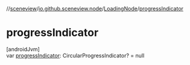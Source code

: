 //[sceneview](../../../index.md)/[io.github.sceneview.node](../index.md)/[LoadingNode](index.md)/[progressIndicator](progress-indicator.md)

# progressIndicator

[androidJvm]\
var [progressIndicator](progress-indicator.md): CircularProgressIndicator? = null
